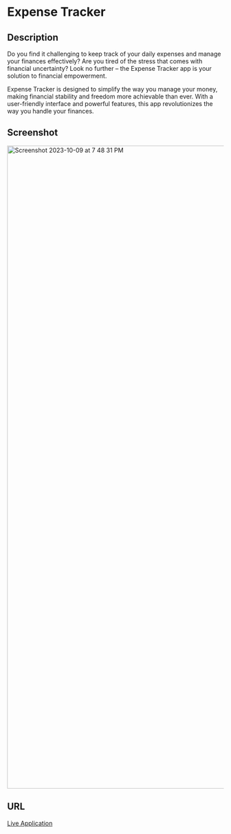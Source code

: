 # Expense Tracker



## Description

Do you find it challenging to keep track of your daily expenses and manage your finances effectively? Are you tired of the stress that comes with financial uncertainty? Look no further – the Expense Tracker app is your solution to financial empowerment.

Expense Tracker is designed to simplify the way you manage your money, making financial stability and freedom more achievable than ever. With a user-friendly interface and powerful features, this app revolutionizes the way you handle your finances.
## Screenshot 
<img width="1495" alt="Screenshot 2023-10-09 at 7 48 31 PM" src="https://github.com/JuanMartinez503/expense-tracker/assets/116415860/57448de1-de6b-4e7f-84ab-0d5148881f3e">

## URL
[Live Application](https://expense-tracker-mern-2023-3423c6e63a4e.herokuapp.com/)
